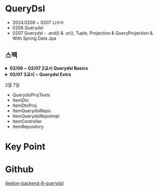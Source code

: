# QueryDsl

- 2024.0206 ~ 0207 `12주차`
- 0206 Querydsl
- 0207 Querydsl - .and() & .or(), Tuple, Projection & QueryProjection & With Spring Data Jpa


## 스팩

<details>
<summary><strong>02/06 ~ 02/07 2교시 Querydsl Basics</strong></summary>

<새로 생성한 파일>
- BaseEntity: Entity끼리 공통된 속성을 묶기 위해 만듬.
- Item: Item Entity.
- Shop: Shop Entity.
- ItemRepository: JPA를 사용하여 Item Entity와 DB간의 상호작용을 관리.
- ShopRepository: JPA를 사용하여 Shop Entity와 DB간의 상호작용을 관리.
- QuerydslRepo: Querydsl을 이용하여 간단한 쿼리 작성.
- JpaConfig: EntityManager를 주입 받아 JpaQueryFactory를 생성하고 Bean 등록.
- TestController: QuerydslRepo의 컨트롤러.
- QuerydslQTypeTests: fetchOne() 공부.
- QuerydslQueryTests: Where 절에 사용할 조건들 공부.

</details>

<details>
<summary><strong>02/07 3교시 ~ Querydsl Extra</strong></summary>

<수정한 파일>
- QuerydslQueryTests: or, and 조건 쿼리 연습.


<새로 생성한 파일>
- QuerydslJoinTests: Join 연습.
- QuerydslProjTests: Projection 공부.
- ItemDto: Projection을 활용하기 위해 DTO를 만들었다.
- ItemDtoProj: @QueryProjection을 위해 DTO를 만들었다.
- QuerydslDynamicQueryTests: Dynamic Query를 연습하기 위해 만들었다.

</details>

2월 7일
- QuerydslProjTests
- ItemDto
- ItemDtoProj
- ItemQuerydslRepo
- ItemQuerydslRepoImpl
- ItemController
- ItemRepository

# Key Point

# Github
[likelion-backend-8-querydsl](https://github.com/edujeeho0/likelion-backend-8-querydsl)